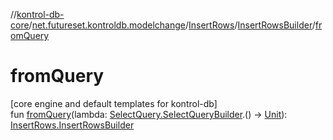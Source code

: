 //[kontrol-db-core](../../../../index.md)/[net.futureset.kontroldb.modelchange](../../index.md)/[InsertRows](../index.md)/[InsertRowsBuilder](index.md)/[fromQuery](from-query.md)

# fromQuery

[core engine and default templates for kontrol-db]\
fun [fromQuery](from-query.md)(lambda: [SelectQuery.SelectQueryBuilder](../../-select-query/-select-query-builder/index.md).() -&gt; [Unit](https://kotlinlang.org/api/latest/jvm/stdlib/kotlin/-unit/index.html)): [InsertRows.InsertRowsBuilder](index.md)
